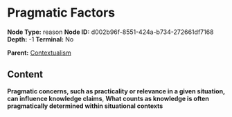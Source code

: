 # Pragmatic Factors

**Node Type:** reason
**Node ID:** d002b96f-8551-424a-b734-272661df7168
**Depth:** -1
**Terminal:** No

**Parent:** [Contextualism](contextualism.md)

## Content

**Pragmatic concerns, such as practicality or relevance in a given situation, can influence knowledge claims**, **What counts as knowledge is often pragmatically determined within situational contexts**
